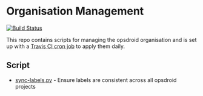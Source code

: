 # Organisation Management

[![Build Status](https://travis-ci.org/opsdroid/org-management.svg?branch=master)](https://travis-ci.org/opsdroid/org-management)

This repo contains scripts for managing the opsdroid organisation and is set up with a [Travis CI cron job](https://docs.travis-ci.com/user/cron-jobs/) to apply them daily.

## Script
 - [sync-labels.py](scripts/sync-labels.py) - Ensure labels are consistent across all opsdroid projects
